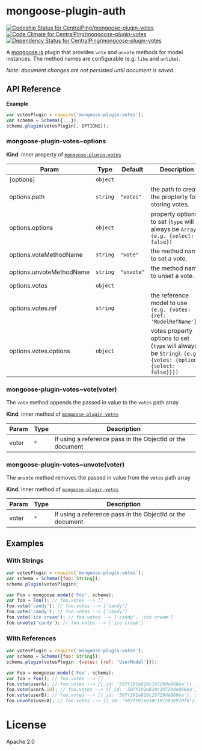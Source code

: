 mongoose-plugin-auth
====================

[ ![Codeship Status for CentralPing/mongoose-plugin-votes](https://codeship.com/projects/5e028730-4b42-0132-fafd-5634b05c27e4/status)](https://codeship.com/projects/46705)
[ ![Code Climate for CentralPing/mongoose-plugin-votes](https://codeclimate.com/github/CentralPing/mongoose-plugin-votes/badges/gpa.svg)](https://codeclimate.com/github/CentralPing/mongoose-plugin-votes)
[ ![Dependency Status for CentralPing/mongoose-plugin-votes](https://david-dm.org/CentralPing/mongoose-plugin-votes.svg)](https://david-dm.org/CentralPing/mongoose-plugin-votes)

A [mongoose.js](https://github.com/LearnBoost/mongoose/) plugin that provides `vote` and `unvote` methods for model instances. The method names are configurable (e.g. `like` and `unlike`).

*Note: document changes are not persisted until document is saved.*

## API Reference
**Example**  
```js
var votesPlugin = require('mongoose-plugin-votes');
var schema = Schema({...});
schema.plugin(votesPlugin[, OPTIONS]);
```
<a name="module_mongoose-plugin-votes..options"></a>
### mongoose-plugin-votes~options
**Kind**: inner property of <code>[mongoose-plugin-votes](#module_mongoose-plugin-votes)</code>  

| Param | Type | Default | Description |
| --- | --- | --- | --- |
| [options] | <code>object</code> |  |  |
| options.path | <code>string</code> | <code>&quot;votes&quot;</code> | the path to create the propterty for storing votes. |
| options.options | <code>object</code> |  | property options to set (`type` will always be `Array`). `(e.g. {select: false})` |
| options.voteMethodName | <code>string</code> | <code>&quot;vote&quot;</code> | the method name to set a vote. |
| options.unvoteMethodName | <code>string</code> | <code>&quot;unvote&quot;</code> | the method name to unset a vote. |
| options.votes | <code>object</code> |  |  |
| options.votes.ref | <code>string</code> |  | the reference model to use `(e.g. {votes: {ref: 'ModelRefName'}})` |
| options.votes.options | <code>object</code> |  | votes property options to set (`type` will always be `String`). `(e.g. {votes: {options: {select: false}}})` |

<a name="module_mongoose-plugin-votes..vote"></a>
### mongoose-plugin-votes~vote(voter)
The `vote` method appends the passed in value to the `votes` path array

**Kind**: inner method of <code>[mongoose-plugin-votes](#module_mongoose-plugin-votes)</code>  

| Param | Type | Description |
| --- | --- | --- |
| voter | <code>\*</code> | If using a reference pass in the ObjectId or the document |

<a name="module_mongoose-plugin-votes..unvote"></a>
### mongoose-plugin-votes~unvote(voter)
The `unvote` method removes the passed in value from the `votes` path array

**Kind**: inner method of <code>[mongoose-plugin-votes](#module_mongoose-plugin-votes)</code>  

| Param | Type | Description |
| --- | --- | --- |
| voter | <code>\*</code> | If using a reference pass in the ObjectId or the document |


## Examples

### With Strings
```js
var votesPlugin = require('mongoose-plugin-votes');
var schema = Schema({foo: String});
schema.plugin(votesPlugin);

var Foo = mongoose.model('Foo', schema);
var foo = Foo(); // foo.votes --> []
foo.vote('candy'); // foo.votes --> ['candy']
foo.vote('candy'); // foo.votes --> ['candy']
foo.vote('ice cream'); // foo.votes --> ['candy', 'ice cream']
foo.unvote('candy'); // foo.votes --> ['ice cream']
```

### With References
```js
var votesPlugin = require('mongoose-plugin-votes');
var schema = Schema({foo: String});
schema.plugin(votesPlugin, {votes: {ref: 'UserModel'}});

var Foo = mongoose.model('Foo', schema);
var foo = Foo(); // foo.votes --> []
foo.vote(userA); // foo.votes --> [{_id: '507f191e810c19729de860ea'}]
foo.vote(userA.id); // foo.votes --> [{_id: '507f191e810c19729de860ea'}]
foo.vote(userB); // foo.votes --> [{_id: '507f191e810c19729de860ea'}, {_id: '507f191e810c19729de970fb'}]
foo.unvote(userA); // foo.votes --> [{_id: '507f191e810c19729de970fb'}]
```

# License

Apache 2.0
